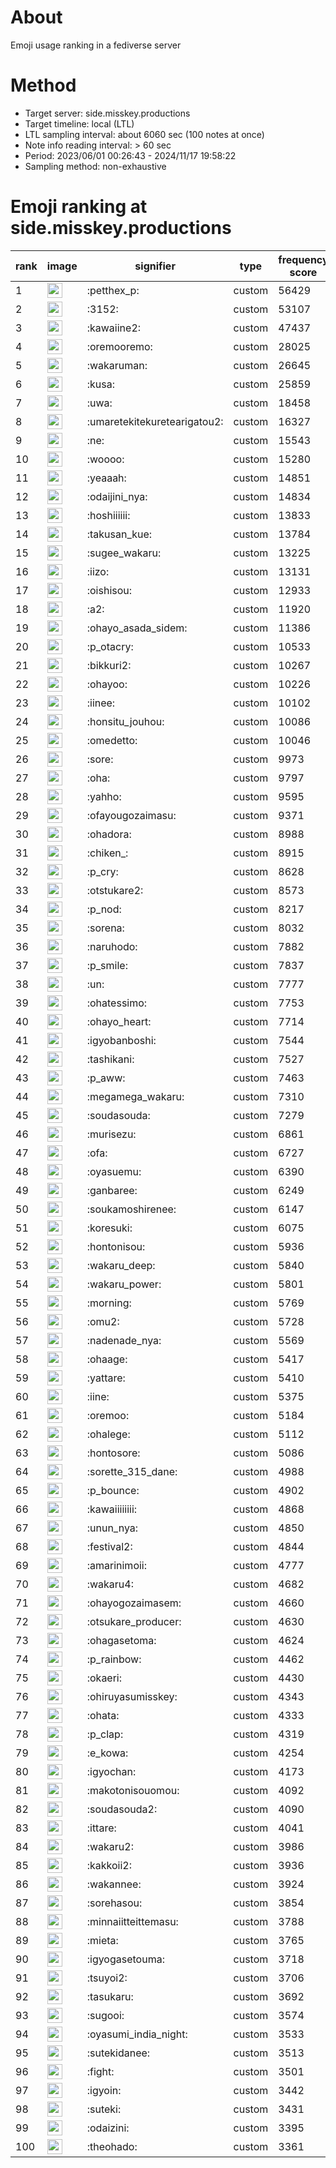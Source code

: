 # About
Emoji usage ranking in a fediverse server

# Method
- Target server: side.misskey.productions
- Target timeline: local (LTL)
- LTL sampling interval: about 6060 sec (100 notes at once)
- Note info reading interval: > 60 sec
- Period: 2023/06/01 00:26:43 - 2024/11/17 19:58:22 
- Sampling method: non-exhaustive

# Emoji ranking at side.misskey.productions

|rank|image|signifier|type|frequency score|
|----|----|----|----|----|
|1|<img height="24" src="https://side.misskey.productions/emoji/petthex_p.webp">|:petthex_p:|custom|56429|
|2|<img height="24" src="https://side.misskey.productions/emoji/3152.webp">|:3152:|custom|53107|
|3|<img height="24" src="https://side.misskey.productions/emoji/kawaiine2.webp">|:kawaiine2:|custom|47437|
|4|<img height="24" src="https://side.misskey.productions/emoji/oremooremo.webp">|:oremooremo:|custom|28025|
|5|<img height="24" src="https://side.misskey.productions/emoji/wakaruman.webp">|:wakaruman:|custom|26645|
|6|<img height="24" src="https://side.misskey.productions/emoji/kusa.webp">|:kusa:|custom|25859|
|7|<img height="24" src="https://side.misskey.productions/emoji/uwa.webp">|:uwa:|custom|18458|
|8|<img height="24" src="https://side.misskey.productions/emoji/umaretekitekuretearigatou2.webp">|:umaretekitekuretearigatou2:|custom|16327|
|9|<img height="24" src="https://side.misskey.productions/emoji/ne.webp">|:ne:|custom|15543|
|10|<img height="24" src="https://side.misskey.productions/emoji/woooo.webp">|:woooo:|custom|15280|
|11|<img height="24" src="https://side.misskey.productions/emoji/yeaaah.webp">|:yeaaah:|custom|14851|
|12|<img height="24" src="https://side.misskey.productions/emoji/odaijini_nya.webp">|:odaijini_nya:|custom|14834|
|13|<img height="24" src="https://side.misskey.productions/emoji/hoshiiiiii.webp">|:hoshiiiiii:|custom|13833|
|14|<img height="24" src="https://side.misskey.productions/emoji/takusan_kue.webp">|:takusan_kue:|custom|13784|
|15|<img height="24" src="https://side.misskey.productions/emoji/sugee_wakaru.webp">|:sugee_wakaru:|custom|13225|
|16|<img height="24" src="https://side.misskey.productions/emoji/iizo.webp">|:iizo:|custom|13131|
|17|<img height="24" src="https://side.misskey.productions/emoji/oishisou.webp">|:oishisou:|custom|12933|
|18|<img height="24" src="https://side.misskey.productions/emoji/a2.webp">|:a2:|custom|11920|
|19|<img height="24" src="https://side.misskey.productions/emoji/ohayo_asada_sidem.webp">|:ohayo_asada_sidem:|custom|11386|
|20|<img height="24" src="https://side.misskey.productions/emoji/p_otacry.webp">|:p_otacry:|custom|10533|
|21|<img height="24" src="https://side.misskey.productions/emoji/bikkuri2.webp">|:bikkuri2:|custom|10267|
|22|<img height="24" src="https://side.misskey.productions/emoji/ohayoo.webp">|:ohayoo:|custom|10226|
|23|<img height="24" src="https://side.misskey.productions/emoji/iinee.webp">|:iinee:|custom|10102|
|24|<img height="24" src="https://side.misskey.productions/emoji/honsitu_jouhou.webp">|:honsitu_jouhou:|custom|10086|
|25|<img height="24" src="https://side.misskey.productions/emoji/omedetto.webp">|:omedetto:|custom|10046|
|26|<img height="24" src="https://side.misskey.productions/emoji/sore.webp">|:sore:|custom|9973|
|27|<img height="24" src="https://side.misskey.productions/emoji/oha.webp">|:oha:|custom|9797|
|28|<img height="24" src="https://side.misskey.productions/emoji/yahho.webp">|:yahho:|custom|9595|
|29|<img height="24" src="https://side.misskey.productions/emoji/ofayougozaimasu.webp">|:ofayougozaimasu:|custom|9371|
|30|<img height="24" src="https://side.misskey.productions/emoji/ohadora.webp">|:ohadora:|custom|8988|
|31|<img height="24" src="https://side.misskey.productions/emoji/chiken_.webp">|:chiken_:|custom|8915|
|32|<img height="24" src="https://side.misskey.productions/emoji/p_cry.webp">|:p_cry:|custom|8628|
|33|<img height="24" src="https://side.misskey.productions/emoji/otstukare2.webp">|:otstukare2:|custom|8573|
|34|<img height="24" src="https://side.misskey.productions/emoji/p_nod.webp">|:p_nod:|custom|8217|
|35|<img height="24" src="https://side.misskey.productions/emoji/sorena.webp">|:sorena:|custom|8032|
|36|<img height="24" src="https://side.misskey.productions/emoji/naruhodo.webp">|:naruhodo:|custom|7882|
|37|<img height="24" src="https://side.misskey.productions/emoji/p_smile.webp">|:p_smile:|custom|7837|
|38|<img height="24" src="https://side.misskey.productions/emoji/un.webp">|:un:|custom|7777|
|39|<img height="24" src="https://side.misskey.productions/emoji/ohatessimo.webp">|:ohatessimo:|custom|7753|
|40|<img height="24" src="https://side.misskey.productions/emoji/ohayo_heart.webp">|:ohayo_heart:|custom|7714|
|41|<img height="24" src="https://side.misskey.productions/emoji/igyobanboshi.webp">|:igyobanboshi:|custom|7544|
|42|<img height="24" src="https://side.misskey.productions/emoji/tashikani.webp">|:tashikani:|custom|7527|
|43|<img height="24" src="https://side.misskey.productions/emoji/p_aww.webp">|:p_aww:|custom|7463|
|44|<img height="24" src="https://side.misskey.productions/emoji/megamega_wakaru.webp">|:megamega_wakaru:|custom|7310|
|45|<img height="24" src="https://side.misskey.productions/emoji/soudasouda.webp">|:soudasouda:|custom|7279|
|46|<img height="24" src="https://side.misskey.productions/emoji/murisezu.webp">|:murisezu:|custom|6861|
|47|<img height="24" src="https://side.misskey.productions/emoji/ofa.webp">|:ofa:|custom|6727|
|48|<img height="24" src="https://side.misskey.productions/emoji/oyasuemu.webp">|:oyasuemu:|custom|6390|
|49|<img height="24" src="https://side.misskey.productions/emoji/ganbaree.webp">|:ganbaree:|custom|6249|
|50|<img height="24" src="https://side.misskey.productions/emoji/soukamoshirenee.webp">|:soukamoshirenee:|custom|6147|
|51|<img height="24" src="https://side.misskey.productions/emoji/koresuki.webp">|:koresuki:|custom|6075|
|52|<img height="24" src="https://side.misskey.productions/emoji/hontonisou.webp">|:hontonisou:|custom|5936|
|53|<img height="24" src="https://side.misskey.productions/emoji/wakaru_deep.webp">|:wakaru_deep:|custom|5840|
|54|<img height="24" src="https://side.misskey.productions/emoji/wakaru_power.webp">|:wakaru_power:|custom|5801|
|55|<img height="24" src="https://side.misskey.productions/emoji/morning.webp">|:morning:|custom|5769|
|56|<img height="24" src="https://side.misskey.productions/emoji/omu2.webp">|:omu2:|custom|5728|
|57|<img height="24" src="https://side.misskey.productions/emoji/nadenade_nya.webp">|:nadenade_nya:|custom|5569|
|58|<img height="24" src="https://side.misskey.productions/emoji/ohaage.webp">|:ohaage:|custom|5417|
|59|<img height="24" src="https://side.misskey.productions/emoji/yattare.webp">|:yattare:|custom|5410|
|60|<img height="24" src="https://side.misskey.productions/emoji/iine.webp">|:iine:|custom|5375|
|61|<img height="24" src="https://side.misskey.productions/emoji/oremoo.webp">|:oremoo:|custom|5184|
|62|<img height="24" src="https://side.misskey.productions/emoji/ohalege.webp">|:ohalege:|custom|5112|
|63|<img height="24" src="https://side.misskey.productions/emoji/hontosore.webp">|:hontosore:|custom|5086|
|64|<img height="24" src="https://side.misskey.productions/emoji/sorette_315_dane.webp">|:sorette_315_dane:|custom|4988|
|65|<img height="24" src="https://side.misskey.productions/emoji/p_bounce.webp">|:p_bounce:|custom|4902|
|66|<img height="24" src="https://side.misskey.productions/emoji/kawaiiiiiiii.webp">|:kawaiiiiiiii:|custom|4868|
|67|<img height="24" src="https://side.misskey.productions/emoji/unun_nya.webp">|:unun_nya:|custom|4850|
|68|<img height="24" src="https://side.misskey.productions/emoji/festival2.webp">|:festival2:|custom|4844|
|69|<img height="24" src="https://side.misskey.productions/emoji/amarinimoii.webp">|:amarinimoii:|custom|4777|
|70|<img height="24" src="https://side.misskey.productions/emoji/wakaru4.webp">|:wakaru4:|custom|4682|
|71|<img height="24" src="https://side.misskey.productions/emoji/ohayogozaimasem.webp">|:ohayogozaimasem:|custom|4660|
|72|<img height="24" src="https://side.misskey.productions/emoji/otsukare_producer.webp">|:otsukare_producer:|custom|4630|
|73|<img height="24" src="https://side.misskey.productions/emoji/ohagasetoma.webp">|:ohagasetoma:|custom|4624|
|74|<img height="24" src="https://side.misskey.productions/emoji/p_rainbow.webp">|:p_rainbow:|custom|4462|
|75|<img height="24" src="https://side.misskey.productions/emoji/okaeri.webp">|:okaeri:|custom|4430|
|76|<img height="24" src="https://side.misskey.productions/emoji/ohiruyasumisskey.webp">|:ohiruyasumisskey:|custom|4343|
|77|<img height="24" src="https://side.misskey.productions/emoji/ohata.webp">|:ohata:|custom|4333|
|78|<img height="24" src="https://side.misskey.productions/emoji/p_clap.webp">|:p_clap:|custom|4319|
|79|<img height="24" src="https://side.misskey.productions/emoji/e_kowa.webp">|:e_kowa:|custom|4254|
|80|<img height="24" src="https://side.misskey.productions/emoji/igyochan.webp">|:igyochan:|custom|4173|
|81|<img height="24" src="https://side.misskey.productions/emoji/makotonisouomou.webp">|:makotonisouomou:|custom|4092|
|82|<img height="24" src="https://side.misskey.productions/emoji/soudasouda2.webp">|:soudasouda2:|custom|4090|
|83|<img height="24" src="https://side.misskey.productions/emoji/ittare.webp">|:ittare:|custom|4041|
|84|<img height="24" src="https://side.misskey.productions/emoji/wakaru2.webp">|:wakaru2:|custom|3986|
|85|<img height="24" src="https://side.misskey.productions/emoji/kakkoii2.webp">|:kakkoii2:|custom|3936|
|86|<img height="24" src="https://side.misskey.productions/emoji/wakannee.webp">|:wakannee:|custom|3924|
|87|<img height="24" src="https://side.misskey.productions/emoji/sorehasou.webp">|:sorehasou:|custom|3854|
|88|<img height="24" src="https://side.misskey.productions/emoji/minnaiitteittemasu.webp">|:minnaiitteittemasu:|custom|3788|
|89|<img height="24" src="https://side.misskey.productions/emoji/mieta.webp">|:mieta:|custom|3765|
|90|<img height="24" src="https://side.misskey.productions/emoji/igyogasetouma.webp">|:igyogasetouma:|custom|3718|
|91|<img height="24" src="https://side.misskey.productions/emoji/tsuyoi2.webp">|:tsuyoi2:|custom|3706|
|92|<img height="24" src="https://side.misskey.productions/emoji/tasukaru.webp">|:tasukaru:|custom|3692|
|93|<img height="24" src="https://side.misskey.productions/emoji/sugooi.webp">|:sugooi:|custom|3574|
|94|<img height="24" src="https://side.misskey.productions/emoji/oyasumi_india_night.webp">|:oyasumi_india_night:|custom|3533|
|95|<img height="24" src="https://side.misskey.productions/emoji/sutekidanee.webp">|:sutekidanee:|custom|3513|
|96|<img height="24" src="https://side.misskey.productions/emoji/fight.webp">|:fight:|custom|3501|
|97|<img height="24" src="https://side.misskey.productions/emoji/igyoin.webp">|:igyoin:|custom|3442|
|98|<img height="24" src="https://side.misskey.productions/emoji/suteki.webp">|:suteki:|custom|3431|
|99|<img height="24" src="https://side.misskey.productions/emoji/odaizini.webp">|:odaizini:|custom|3395|
|100|<img height="24" src="https://side.misskey.productions/emoji/theohado.webp">|:theohado:|custom|3361|
